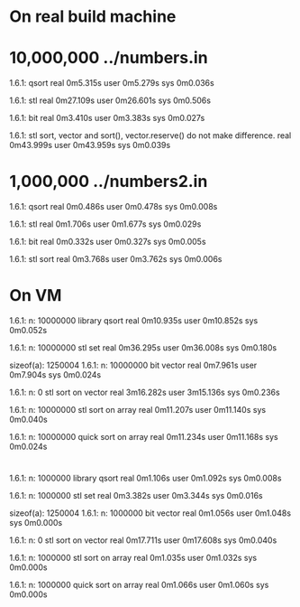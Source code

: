 
# On real build machine

# 10,000,000 ../numbers.in

1.6.1: qsort
real    0m5.315s
user    0m5.279s
sys     0m0.036s

1.6.1: stl
real    0m27.109s
user    0m26.601s
sys     0m0.506s

1.6.1: bit
real    0m3.410s
user    0m3.383s
sys     0m0.027s

1.6.1: stl sort, vector and sort(), vector.reserve() do not make difference.
real    0m43.999s
user    0m43.959s
sys     0m0.039s

# 1,000,000 ../numbers2.in

1.6.1: qsort
real    0m0.486s
user    0m0.478s
sys     0m0.008s

1.6.1: stl
real    0m1.706s
user    0m1.677s
sys     0m0.029s

1.6.1: bit
real    0m0.332s
user    0m0.327s
sys     0m0.005s

1.6.1: stl sort
real    0m3.768s
user    0m3.762s
sys     0m0.006s

# On VM
1.6.1: n: 10000000 library qsort
real    0m10.935s
user    0m10.852s
sys     0m0.052s

1.6.1: n: 10000000 stl set
real    0m36.295s
user    0m36.008s
sys     0m0.180s

sizeof(a): 1250004
1.6.1: n: 10000000 bit vector
real    0m7.961s
user    0m7.904s
sys     0m0.024s

1.6.1: n: 0 stl sort on vector
real    3m16.282s
user    3m15.136s
sys     0m0.236s

1.6.1: n: 10000000 stl sort on array
real    0m11.207s
user    0m11.140s
sys     0m0.040s

1.6.1: n: 10000000 quick sort on array
real    0m11.234s
user    0m11.168s
sys     0m0.024s

#
1.6.1: n: 1000000 library qsort
real    0m1.106s
user    0m1.092s
sys     0m0.008s

1.6.1: n: 1000000 stl set
real    0m3.382s
user    0m3.344s
sys     0m0.016s

sizeof(a): 1250004
1.6.1: n: 1000000 bit vector
real    0m1.056s
user    0m1.048s
sys     0m0.000s

1.6.1: n: 0 stl sort on vector
real    0m17.711s
user    0m17.608s
sys     0m0.040s

1.6.1: n: 1000000 stl sort on array
real    0m1.035s
user    0m1.032s
sys     0m0.000s

1.6.1: n: 1000000 quick sort on array
real    0m1.066s
user    0m1.060s
sys     0m0.000s

